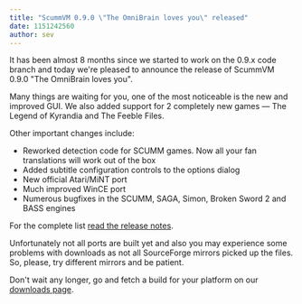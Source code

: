 ```yaml
---
title: "ScummVM 0.9.0 \"The OmniBrain loves you\" released"
date: 1151242560
author: sev
---
```


It has been almost 8 months since we started to work on the 0.9.x code branch and today we're pleased to announce the release of ScummVM 0.9.0 "The OmniBrain loves you".

Many things are waiting for you, one of the most noticeable is the new and improved GUI. We also added support for 2 completely new games — The Legend of Kyrandia and The Feeble Files.

Other important changes include:

*   Reworked detection code for SCUMM games. Now all your fan translations will work out of the box
*   Added subtitle configuration controls to the options dialog
*   New official Atari/MiNT port
*   Much improved WinCE port
*   Numerous bugfixes in the SCUMM, SAGA, Simon, Broken Sword 2 and BASS engines

For the complete list [read the release notes](/frs/scummvm/0.9.0/ReleaseNotes).

Unfortunately not all ports are built yet and also you may experience some problems with downloads as not all SourceForge mirrors picked up the files. So, please, try different mirrors and be patient.

Don't wait any longer, go and fetch a build for your platform on our [downloads page](/downloads/).
